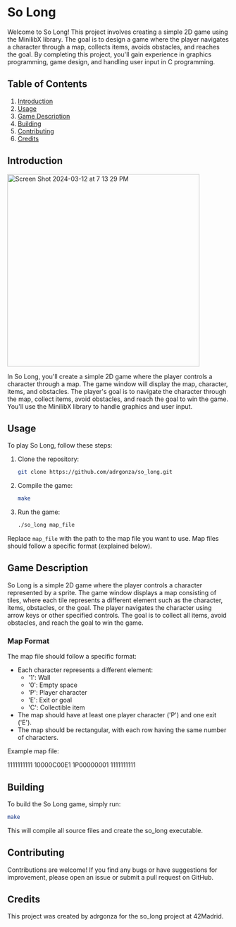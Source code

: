 # So Long

Welcome to So Long! This project involves creating a simple 2D game using the MinilibX library. The goal is to design a game where the player navigates a character through a map, collects items, avoids obstacles, and reaches the goal. By completing this project, you'll gain experience in graphics programming, game design, and handling user input in C programming.

## Table of Contents

1. [Introduction](#introduction)
2. [Usage](#usage)
3. [Game Description](#game-description)
4. [Building](#building)
5. [Contributing](#contributing)
6. [Credits](#credits)

## Introduction

<img width="436" alt="Screen Shot 2024-03-12 at 7 13 29 PM" src="https://github.com/adrgonza/so_long/assets/105714518/08484e7f-597f-4a86-85eb-8504bae35ac7">


In So Long, you'll create a simple 2D game where the player controls a character through a map. The game window will display the map, character, items, and obstacles. The player's goal is to navigate the character through the map, collect items, avoid obstacles, and reach the goal to win the game. You'll use the MinilibX library to handle graphics and user input.

## Usage

To play So Long, follow these steps:

1. Clone the repository:

    ```bash
    git clone https://github.com/adrgonza/so_long.git
    ```

2. Compile the game:

    ```bash
    make
    ```

3. Run the game:

    ```bash
    ./so_long map_file
    ```

Replace `map_file` with the path to the map file you want to use. Map files should follow a specific format (explained below).

## Game Description

So Long is a simple 2D game where the player controls a character represented by a sprite. The game window displays a map consisting of tiles, where each tile represents a different element such as the character, items, obstacles, or the goal. The player navigates the character using arrow keys or other specified controls. The goal is to collect all items, avoid obstacles, and reach the goal to win the game.

### Map Format

The map file should follow a specific format:

- Each character represents a different element:
  - '1': Wall
  - '0': Empty space
  - 'P': Player character
  - 'E': Exit or goal
  - 'C': Collectible item
- The map should have at least one player character ('P') and one exit ('E').
- The map should be rectangular, with each row having the same number of characters.

Example map file:

1111111111
10000C00E1
1P00000001
1111111111


## Building

To build the So Long game, simply run:

```bash
make
```
This will compile all source files and create the so_long executable.

## Contributing
Contributions are welcome! If you find any bugs or have suggestions for improvement, please open an issue or submit a pull request on GitHub.

## Credits
This project was created by adrgonza for the so_long project at 42Madrid.
